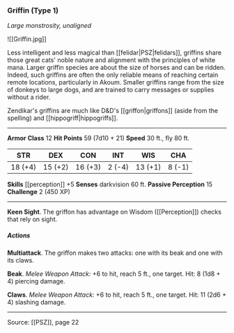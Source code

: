 ### Griffin (Type 1)
_Large monstrosity, unaligned_

![[Griffin.jpg]]

Less intelligent and less magical than [[felidar|PSZ|felidars]], griffins share those great cats' noble nature and alignment with the principles of white mana. Larger griffin species are about the size of horses and can be ridden. Indeed, such griffins are often the only reliable means of reaching certain remote locations, particularly in Akoum. Smaller griffins range from the size of donkeys to large dogs, and are trained to carry messages or supplies without a rider.

Zendikar's griffins are much like D&D's [[griffon|griffons]] (aside from the spelling) and [[hippogriff|hippogriffs]].



---

**Armor Class** 12
**Hit Points** 59 (7d10 + 21)
**Speed** 30 ft., fly 80 ft.

| STR     | DEX     | CON     | INT     | WIS     | CHA     |
|---------|---------|---------|---------|---------|---------|
| 18 (+4) | 15 (+2) | 16 (+3) | 2 (-4) | 13 (+1) | 8 (-1) |

**Skills** [[perception]] +5
**Senses** darkvision 60 ft.
**Passive Perception** 15
**Challenge** 2 (450 XP)

---

**Keen Sight**. The griffon has advantage on Wisdom ([[Perception]]) checks that rely on sight.

##### Actions
**Multiattack**. The griffon makes two attacks: one with its beak and one with its claws.

**Beak**. _Melee Weapon Attack:_ +6 to hit, reach 5 ft., one target. Hit: 8 (1d8 + 4) piercing damage.

**Claws**. _Melee Weapon Attack:_ +6 to hit, reach 5 ft., one target. Hit: 11 (2d6 + 4) slashing damage.


---

Source: [[PSZ]], page 22